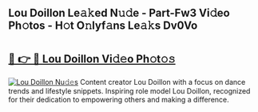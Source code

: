 ## Lou Doillon Le𝚊𝚔ed N𝚞𝚍e - Part-Fw3 Vi𝚍eo Ph𝚘tos - H𝚘t O𝚗lyf𝚊ns Le𝚊𝚔s Dv0Vo

# <h2><a href="http://hf0hkyu.feru.top/?c=Lou+Doillon">🔗 👉 🔴 Lou Doillon Vi𝚍𝚎o Ph𝚘t𝚘𝚜</a></h2>

[![Lou Doillon Nu𝚍𝚎s](https://i.imgur.com/0TWrTi3.gif)](http://hf0hkyu.feru.top/?c=Lou+Doillon)
Content creator Lou Doillon with a focus on dance trends and lifestyle snippets. Inspiring role model Lou Doillon, recognized for their dedication to empowering others and making a difference. 

